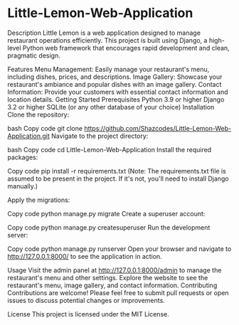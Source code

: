 # Little-Lemon-Web-Application
Description
Little Lemon is a web application designed to manage restaurant operations efficiently. This project is built using Django, a high-level Python web framework that encourages rapid development and clean, pragmatic design.

Features
Menu Management: Easily manage your restaurant's menu, including dishes, prices, and descriptions.
Image Gallery: Showcase your restaurant's ambiance and popular dishes with an image gallery.
Contact Information: Provide your customers with essential contact information and location details.
Getting Started
Prerequisites
Python 3.9 or higher
Django 3.2 or higher
SQLite (or any other database of your choice)
Installation
Clone the repository:

bash
Copy code
git clone https://github.com/Shazcodes/Little-Lemon-Web-Application.git
Navigate to the project directory:

bash
Copy code
cd Little-Lemon-Web-Application
Install the required packages:

Copy code
pip install -r requirements.txt
(Note: The requirements.txt file is assumed to be present in the project. If it's not, you'll need to install Django manually.)

Apply the migrations:

Copy code
python manage.py migrate
Create a superuser account:

Copy code
python manage.py createsuperuser
Run the development server:

Copy code
python manage.py runserver
Open your browser and navigate to http://127.0.0.1:8000/ to see the application in action.

Usage
Visit the admin panel at http://127.0.0.1:8000/admin to manage the restaurant's menu and other settings.
Explore the website to see the restaurant's menu, image gallery, and contact information.
Contributing
Contributions are welcome! Please feel free to submit pull requests or open issues to discuss potential changes or improvements.

License
This project is licensed under the MIT License.
